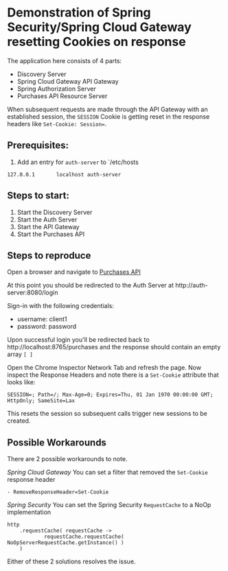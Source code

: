 # Demonstration of Spring Security/Spring Cloud Gateway resetting Cookies on response

The application here consists of 4 parts:

* Discovery Server
* Spring Cloud Gateway API Gateway
* Spring Authorization Server
* Purchases API Resource Server

When subsequent requests are made through the API Gateway with an established session, the `SESSION` Cookie is getting 
reset in the response headers like `Set-Cookie: Session=`.

## Prerequisites:

1. Add an entry for `auth-server` to `/etc/hosts
```
127.0.0.1       localhost auth-server
```

## Steps to start:
1. Start the Discovery Server
1. Start the Auth Server
1. Start the API Gateway
1. Start the Purchases API

## Steps to reproduce
Open a browser and navigate to [Purchases API](http://localhost:8765/api/purchases)

At this point you should be redirected to the Auth Server at http://auth-server:8080/login

Sign-in with the following credentials:
* username: client1
* password: password

Upon successful login you'll be redirected back to http://localhost:8765/purchases and the response should contain an empty array `[ ]`

Open the Chrome Inspector Network Tab and refresh the page. Now inspect the Response Headers and note there is a `Set-Cookie` attribute that looks like:
```
SESSION=; Path=/; Max-Age=0; Expires=Thu, 01 Jan 1970 00:00:00 GMT; HttpOnly; SameSite=Lax
```

This resets the session so subsequent calls trigger new sessions to be created.

## Possible Workarounds

There are 2 possible workarounds to note.

*Spring Cloud Gateway*
You can set a filter that removed the `Set-Cookie` response header

```
- RemoveResponseHeader=Set-Cookie
```

*Spring Security*
You can set the Spring Security `RequestCache` to a NoOp implementation

```
http
    .requestCache( requestCache ->
            requestCache.requestCache( NoOpServerRequestCache.getInstance() )
    )
```

Either of these 2 solutions resolves the issue.